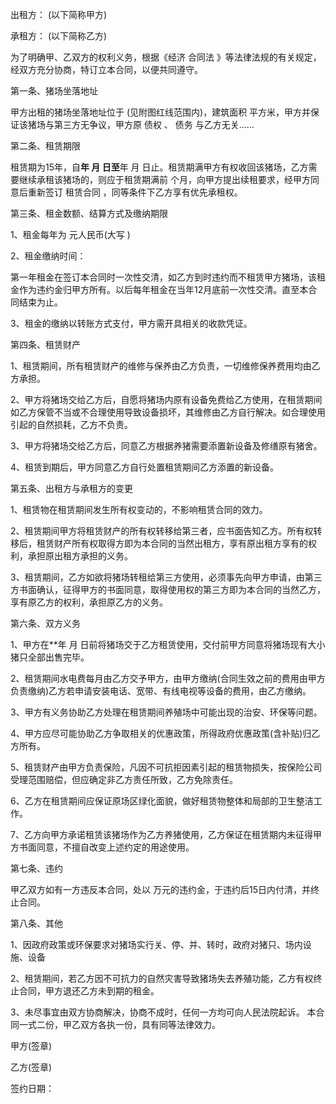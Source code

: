 
 


出租方： (以下简称甲方)


承租方： (以下简称乙方)


为了明确甲、乙双方的权利义务，根据《经济
合同法
》等法律法规的有关规定，经双方充分协商，特订立本合同，以便共同遵守。


第一条、猪场坐落地址


甲方出租的猪场坐落地址位于 (见附图红线范围内)，建筑面积 平方米，甲方并保证该猪场与第三方无争议，甲方原
债权
、
债务
与乙方无关……


第二条、租赁期限


租赁期为15年，自**年 月 日至**年 月 日止。租赁期满甲方有权收回该猪场，乙方需要继续承租该猪场的，则应于租赁期满前 个月，向甲方提出续租要求，经甲方同意后重新签订
租赁合同
，同等条件下乙方享有优先承租权。


第三条、租金数额、结算方式及缴纳期限


1、租金每年为 元人民币(大写 )


2、租金缴纳时间：


第一年租金在签订本合同时一次性交清，如乙方到时违约而不租赁甲方猪场，该租金作为违约金归甲方所有。以后每年租金在当年12月底前一次性交清。直至本合同结束为止。


3、租金的缴纳以转账方式支付，甲方需开具相关的收款凭证。


第四条、租赁财产


1、租赁期间，所有租赁财产的维修与保养由乙方负责，一切维修保养费用均由乙方承担。


2、甲方将猪场交给乙方后，自愿将猪场内原有设备免费给乙方使用，在租赁期间如乙方保管不当或不合理使用导致设备损坏，其维修由乙方自行解决。如合理使用引起的自然损耗，乙方不负责。


3、甲方将猪场交给乙方后，同意乙方根据养猪需要添置新设备及修缮原有猪舍。


4、租赁到期后，甲方同意乙方自行处置租赁期间乙方添置的新设备。


第五条、出租方与承租方的变更


1、租赁物在租赁期间发生所有权变动的，不影响租赁合同的效力。


2、租赁期间甲方将租赁财产的所有权转移给第三者，应书面告知乙方。所有权转移后，租赁财产所有权取得方即为本合同的当然出租方，享有原出租方享有的权利，承担原出租方承担的义务。


3、租赁期间，乙方如欲将猪场转租给第三方使用，必须事先向甲方申请，由第三方书面确认，征得甲方的书面同意，取得使用权的第三方即为本合同的当然乙方，享有原乙方的权利，承担原乙方的义务。


第六条、双方义务


1、甲方在**年 月 日前将猪场交于乙方租赁使用，交付前甲方同意将猪场现有大小猪只全部出售完毕。


2、租赁期间水电费每月由乙方交予甲方，由甲方缴纳(合同生效之前的费用由甲方负责缴纳)乙方若申请安装电话、宽带、有线电视等设备的费用，由乙方缴纳。


3、甲方有义务协助乙方处理在租赁期间养殖场中可能出现的治安、环保等问题。


4、甲方应尽可能协助乙方争取相关的优惠政策，所得政府优惠政策(含补贴)归乙方所有。


5、租赁财产由甲方负责保险，凡因不可抗拒因素引起的租赁物损失，按保险公司受理范围赔偿，但应确定非乙方责任所致，乙方免除责任。


6、乙方在租赁期间应保证原场区绿化面貌，做好租赁物整体和局部的卫生整洁工作。


7、乙方向甲方承诺租赁该猪场作为乙方养猪使用，乙方保证在租赁期内未征得甲方书面同意，不擅自改变上述约定的用途使用。


第七条、违约


甲乙双方如有一方违反本合同，处以 万元的违约金，于违约后15日内付清，并终止合同。


第八条、其他


1、因政府政策或环保要求对猪场实行关、停、并、转时，政府对猪只、场内设施、设备


2、租赁期间，若乙方因不可抗力的自然灾害导致猪场失去养殖功能，乙方有权终止合同，甲方退还乙方未到期的租金。


3、未尽事宜由双方协商解决，协商不成时，任何一方均可向人民法院起诉。 本合同一式二份，甲乙双方各执一份，具有同等法律效力。


甲方(签章)


乙方(签章)


签约日期：
 


 

 
 
 
 
 
  


  
 

  


  


  
 
 
 
 

